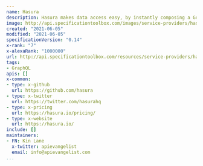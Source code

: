 ```yaml
---
name: Hasura
description: Hasura makes data access easy, by instantly composing a GraphQL API that is backed by databases and services so that the developer team (or API consumers) get immediately productive. The nature of GraphQL itself and Hasura’s dynamic approach makes integration and iteration easy.
image: http://api.specificationtoolbox.com/images/service-providers/hasura.png
created: "2021-06-05"
modified: "2021-06-05"
specificationVersion: "0.14"
x-rank: "7"
x-alexaRank: "1000000"
url: http://api.specificationtoolbox.com/resources/service-providers/hasura/
tags:
- GraphQL
apis: []
x-common:
- type: x-github
  url: https://github.com/hasura
- type: x-twitter
  url: https://twitter.com/hasurahq
- type: x-pricing
  url: https://hasura.io/pricing/ 
- type: x-website
  url: https://hasura.io/
include: []
maintainers:
- FN: Kin Lane
  x-twitter: apievangelist
  email: info@apievangelist.com
...
```

